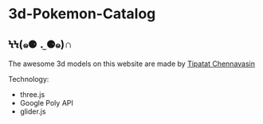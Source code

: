 # 3d-Pokemon-Catalog    
## ϞϞ(๑⚈ ․̫ ⚈๑)∩
The awesome 3d models on this website are made by [Tipatat Chennavasin](https://poly.google.com/user/8ri62AdjHrC)

Technology:
* three.js
* Google Poly API
* glider.js
